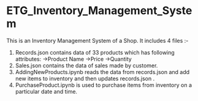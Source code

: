 # ETG_Inventory_Management_System 

This is an Inventory Management System of a Shop.
It includes 4 files :- 
1. Records.json contains data of 33 products which has following attributes:
    ->Product Name
    ->Price
    ->Quantity
2. Sales.json contains the data of sales made by customer.
3. AddingNewProducts.ipynb reads the data from records.json and add new items to inventory and then updates records.json .
4. PurchaseProduct.ipynb is used to purchase items from inventory on a particular date and time.
